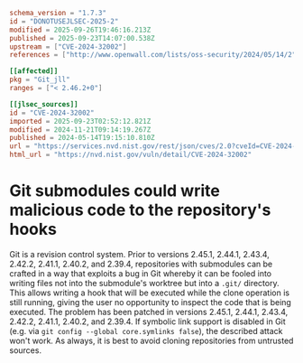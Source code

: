 ```toml
schema_version = "1.7.3"
id = "DONOTUSEJLSEC-2025-2"
modified = 2025-09-26T19:46:16.213Z
published = 2025-09-23T14:07:00.538Z
upstream = ["CVE-2024-32002"]
references = ["http://www.openwall.com/lists/oss-security/2024/05/14/2", "https://git-scm.com/docs/git-clone#Documentation/git-clone.txt---recurse-submodulesltpathspecgt", "https://git-scm.com/docs/git-config#Documentation/git-config.txt-coresymlinks", "https://github.com/git/git/commit/97065761333fd62db1912d81b489db938d8c991d", "https://github.com/git/git/security/advisories/GHSA-8h77-4q3w-gfgv", "https://lists.debian.org/debian-lts-announce/2024/06/msg00018.html", "https://lists.fedoraproject.org/archives/list/package-announce@lists.fedoraproject.org/message/S4CK4IYTXEOBZTEM5K3T6LWOIZ3S44AR/", "http://www.openwall.com/lists/oss-security/2024/05/14/2", "https://git-scm.com/docs/git-clone#Documentation/git-clone.txt---recurse-submodulesltpathspecgt", "https://git-scm.com/docs/git-config#Documentation/git-config.txt-coresymlinks", "https://github.com/git/git/commit/97065761333fd62db1912d81b489db938d8c991d", "https://github.com/git/git/security/advisories/GHSA-8h77-4q3w-gfgv", "https://lists.debian.org/debian-lts-announce/2024/06/msg00018.html", "https://lists.fedoraproject.org/archives/list/package-announce@lists.fedoraproject.org/message/S4CK4IYTXEOBZTEM5K3T6LWOIZ3S44AR/"]

[[affected]]
pkg = "Git_jll"
ranges = ["< 2.46.2+0"]

[[jlsec_sources]]
id = "CVE-2024-32002"
imported = 2025-09-23T02:52:12.821Z
modified = 2024-11-21T09:14:19.267Z
published = 2024-05-14T19:15:10.810Z
url = "https://services.nvd.nist.gov/rest/json/cves/2.0?cveId=CVE-2024-32002"
html_url = "https://nvd.nist.gov/vuln/detail/CVE-2024-32002"
```

# Git submodules could write malicious code to the repository's hooks

Git is a revision control system. Prior to versions 2.45.1, 2.44.1, 2.43.4, 2.42.2, 2.41.1, 2.40.2, and 2.39.4, repositories with submodules can be crafted in a way that exploits a bug in Git whereby it can be fooled into writing files not into the submodule's worktree but into a `.git/` directory. This allows writing a hook that will be executed while the clone operation is still running, giving the user no opportunity to inspect the code that is being executed. The problem has been patched in versions 2.45.1, 2.44.1, 2.43.4, 2.42.2, 2.41.1, 2.40.2, and 2.39.4. If symbolic link support is disabled in Git (e.g. via `git config --global core.symlinks false`), the described attack won't work. As always, it is best to avoid cloning repositories from untrusted sources.

